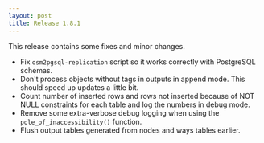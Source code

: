 ```yaml
---
layout: post
title: Release 1.8.1
---
```


This release contains some fixes and minor changes.

* Fix `osm2pgsql-replication` script so it works correctly with PostgreSQL schemas.
* Don't process objects without tags in outputs in append mode. This should speed up updates a little bit.
* Count number of inserted rows and rows not inserted because of NOT NULL constraints for each table and log the numbers in debug mode.
* Remove some extra-verbose debug logging when using the `pole_of_inaccessibility()` function.
* Flush output tables generated from nodes and ways tables earlier.

